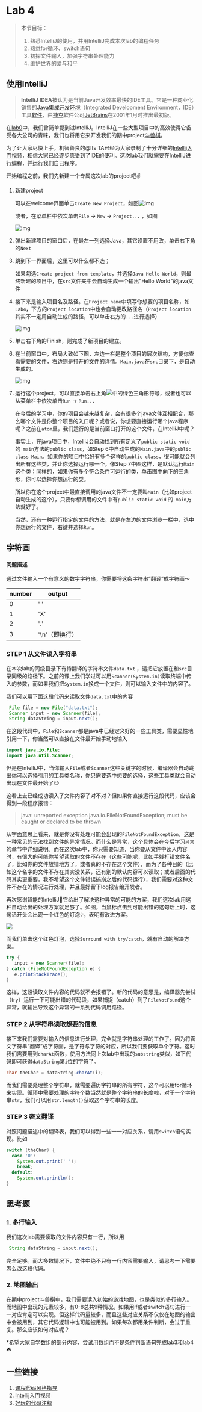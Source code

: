 # Lab 4 

> 本节目标：
>
> 1. 熟悉IntelliJ的使用，并用IntelliJ完成本次lab的编程任务
> 2. 熟悉for循环、switch语句  
> 3. 初探文件输入，加强字符串处理能力
> 4. 维护世界的爱与和平

## 使用IntelliJ

> **IntelliJ IDEA**被认为是当前Java开发效率最快的IDE工具。它是一种商业化销售的[Java](https://zh.wikipedia.org/wiki/Java)[集成开发环境](https://zh.wikipedia.org/wiki/%E9%9B%86%E6%88%90%E5%BC%80%E5%8F%91%E7%8E%AF%E5%A2%83)（Integrated Development Environment，IDE）工具[软件](https://zh.wikipedia.org/wiki/%E8%BD%AF%E4%BB%B6)，由[捷克](https://zh.wikipedia.org/wiki/%E6%8D%B7%E5%85%8B)软件公司[JetBrains](https://zh.wikipedia.org/wiki/JetBrains%E5%85%AC%E5%8F%B8)在2001年1月时推出最初版。

在[lab0](https://github.com/java-a/lab0)中，我们曾简单提到过IntelliJ。IntelliJ在一些大型项目中的高效使得它备受各大公司的青睐，我们也将用它来开发我们的期中project[斗兽棋](https://github.com/java-a/project1)。

为了让大家尽快上手，机智善良的@lfs TA已经为大家录制了十分详细的[Intellij入门视频](http://www.bilibili.com/mobile/video/av6483923.html?from=groupmessage&isappinstalled=0)，相信大家已经逐步感受到了IDE的便利。这次lab我们就需要在IntelliJ进行编程，并运行我们自己程序。

开始编程之前，我们先新建一个专属这次lab的project吧✌️

1. 新建project

   可以在welcome界面单击`Create New Project`，如图![img](https://cloud.githubusercontent.com/assets/9759891/19218336/b7037080-8e29-11e6-9fb6-a3b01b150509.png)

   或者，在菜单栏中依次单击`File` -> `New` -> `Project...` ，如图

   ![img](https://cloud.githubusercontent.com/assets/9759891/19218380/e207e972-8e2a-11e6-9d25-c4d522b41192.png)

2. 弹出新建项目的窗口后，在最左一列选择Java，其它设置不用改，单击右下角的`Next`

3. 跳到下一界面后，这里可以什么都不选；

   如果勾选`Create project from template`，并选择`Java Hello World`，则最终新建的项目中，在`src`文件夹中会自动生成一个输出"Hello World"的java文件

4. 接下来是输入项目名及路径。在`Project name`中填写你想要的项目名称，如`Lab4`，下方的`Project location`中也会自动更改路径名（`Project location`其实不一定用自动生成的路径，可以单击右方的`...`进行选择）

   ![img](https://cloud.githubusercontent.com/assets/9759891/19218447/c58be774-8e2c-11e6-9265-f2d8861fde0f.png)

5. 单击右下角的Finish，则完成了新项目的建立。

6. 在当前窗口中，布局大致如下图，左边一栏是整个项目的层次结构，方便你查看需要的文件，右边则是打开的文件的详情。`Main.java`在`src`目录下，是自动生成的。

   ![img](https://cloud.githubusercontent.com/assets/9759891/19218474/9a215fdc-8e2d-11e6-869d-b3b844dbd301.png)

7. 运行这个project，可以直接单击右上角![](https://cloud.githubusercontent.com/assets/9759891/19218518/958ea0b4-8e2e-11e6-93ac-c34b8ad44cf0.png)中的绿色三角形符号，或者也可以从菜单栏中依次单击`Run` -> `Run...`

   在今后的学习中，你的项目会越来越复杂，会有很多个java文件互相配合，那么哪个文件是你整个项目的入口呢？或者说，你想要直接运行哪个java程序呢？之前在`atom`里，我们运行的是当前窗口打开的这个文件，在IntelliJ中呢？

   事实上，在java项目中，IntelliJ会自动找到所有定义了`public static void` 的` main`方法的`public class`，如Step 6中自动生成的`Main.java`中的`public class Main`。如果你的项目中恰好有多个这样的`public class`，很可能就会列出所有这些类，并让你选择运行哪一个。像Step 7中图这样，是默认运行`Main`这个类；同样的，如果你有多个符合条件可运行的类，单击图中向下的三角形，你可以选择你想运行的类。

   所以你在这个project中最直接调用的java文件不一定要叫`Main`（比如project自动生成的这个），只要你想调用的文件中有`public static void` 的` main`方法就好了。

   当然，还有一种运行指定的文件的方法，就是在左边的文件浏览一栏中，选中你想运行的文件，右键并选择`Run`。

## 字符画

#### 问题描述

通过文件输入一个有意义的数字字符串，你需要将这条字符串“翻译”成字符画～

| number | output    |
| ------ | --------- |
| 0      | '  '      |
| 1      | 'X'       |
| 2      | '.'       |
| 3      | '\n'（即换行） |

### STEP 1 从文件读入字符串

在本次lab的同级目录下有待翻译的字符串文件`data.txt` ，请把它放置在和`src`目录同级的路径下。之前的课上我们学过可以用`Scanner(System.in)`读取终端中传入的参数，而如果我们把`System.in`换成一个文件，则可以输入文件中的内容了。

我们可以用下面这段代码来读取文件`data.txt`中的内容

```java
 File file = new File("data.txt");
 Scanner input = new Scanner(file);
 String dataString = input.next();
```

在这段代码中，`File`和`Scanner`都是java中已经定义好的一些工具类，需要显性地引用一下，你当然可以直接在文件最开始手动地输入

```java
import java.io.File;
import java.util.Scanner;
```

但是在IntelliJ中，当你输入`File`或者`Scanner`这些关键字的时候，编译器会自动跳出你可以选择引用的工具类名称，你只需要选中想要的选择，这些工具类就会自动出现在文件最开始了😉

这看上去已经成功读入了文件内容了对不对？但如果你直接运行这段代码，应该会得到一段程序报错：

> java: unreported exception java.io.FileNotFoundException; must be caught or declared to be thrown

从字面意思上看来，就是你没有处理可能会出现的`FileNotFoundException`，这是一种常见的无法找到文件的异常情况。而什么是异常，这个具体会在今后学习`异常`的章节中详细说明。而在这次lab中，你只需要知道，当你要从文件中读入内容时，有很大的可能你希望读取的文件不存在（这些可能呢，比如手残打错文件名了，比如你的文件放错地方了，或者真的不存在这个文件），而为了各种目的（比如这个名字的文件不存在其实没关系，还有别的默认内容可以读取；或者后面的代码其实更重要，我不希望这个文件错误搞崩之后的代码运行），我们需要对这种文件不存在的情况进行处理，并且最好留下log报告给开发者。

再次感谢智能的IntelliJ🙏它给出了解决这种异常的可能的方案，我们这次lab用这种自动给出的处理方案就足够了。如图，当鼠标点击到可能出错的这句话上时，这句话开头会出现一个红色的灯泡💡，表明有改进方案。

![](https://cloud.githubusercontent.com/assets/9759891/19218819/54070b74-8e36-11e6-808c-2e2fceff2645.png)

而我们单击这个红色灯泡，选择`Surround with try/catch`，就有自动的解决方案。

```java
try {
   input = new Scanner(file);
} catch (FileNotFoundException e) {
   e.printStackTrace();
}
```

这样，这段读取文件内容的代码就不会报错了。新的代码的意思是，编译器先尝试（try）运行一下可能出错的代码段，如果捕捉（catch）到了`FileNotFound`这个异常，就输出导致这个异常的一系列代码调用路径。

### STEP 2 从字符串读取想要的信息

接下来我们需要对输入的信息进行处理，完全就是字符串处理的工作了。因为将密文字符串“翻译”成字符画，是字符与字符的对应，所以我们要获取单个字符。这时我们需要用到`charAt`函数，使用方法同上次lab中出现的`substring`类似，如下代码即可获得`dataString`第`i`位的字符了。

```java
char theChar = dataString.charAt(i);
```

而我们需要处理整个字符串，就需要遍历字符串的所有字符，这个可以用for循环来实现。循环中需要处理的字符个数当然就是整个字符串的长度啦，对于一个字符串`str`，我们可以用`str.length()`获取这个字符串的长度。

### STEP 3 密文翻译

对照问题描述中的翻译表，我们可以得到一些一一对应关系，请用`switch`语句实现。比如

```java
switch (theChar) {
  case '0':
    System.out.print(' ');
    break;
  default:
    System.out.println();
}
```

## 思考题

### 1. 多行输入

我们这次lab需要读取的文件内容只有一行，所以用

```java
 String dataString = input.next();
```

完全足够。而大多数情况下，文件中绝不只有一行内容需要输入，请思考一下需要怎么改这段代码。

### 2. 地图输出

在期中project斗兽棋中，我们需要读入初始的游戏地图，也是类似的多行输入。而地图中出现的元素较多，有0-8总共9种情况。如果用if或者switch语句进行一一对应肯定可以实现。但这样代码量较多，而且这些对应关系不仅仅在地图的输出中会被用到，其它代码逻辑中也可能被用到。如果每次都用条件判断，会过于重复。那么应该如何对应呢？

*希望大家自学数组的部分内容，尝试用数组而不是条件判断语句完成lab3和lab4☘️

## 一些链接

1. [课程代码风格指导](https://github.com/java-a/lab3/issues/3)
2. [Intellij入门视频](http://www.bilibili.com/mobile/video/av6483923.html?from=groupmessage&isappinstalled=0)
3. [好玩的代码注释](https://www.zhihu.com/question/20727260)